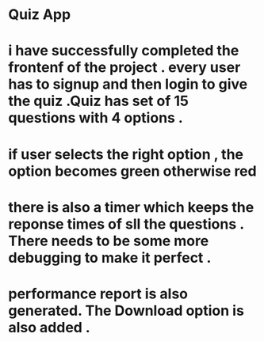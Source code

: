 # Quiz App

# i have successfully completed the frontenf of the project . every user has to signup and then login to give the quiz .Quiz has set of 15 questions with 4 options .
# if user selects the right option , the option becomes green otherwise red 
# there is also a timer which keeps the reponse times of sll the questions . There needs to be some more debugging to make it perfect .
# performance report is also generated. The Download option is also added .

